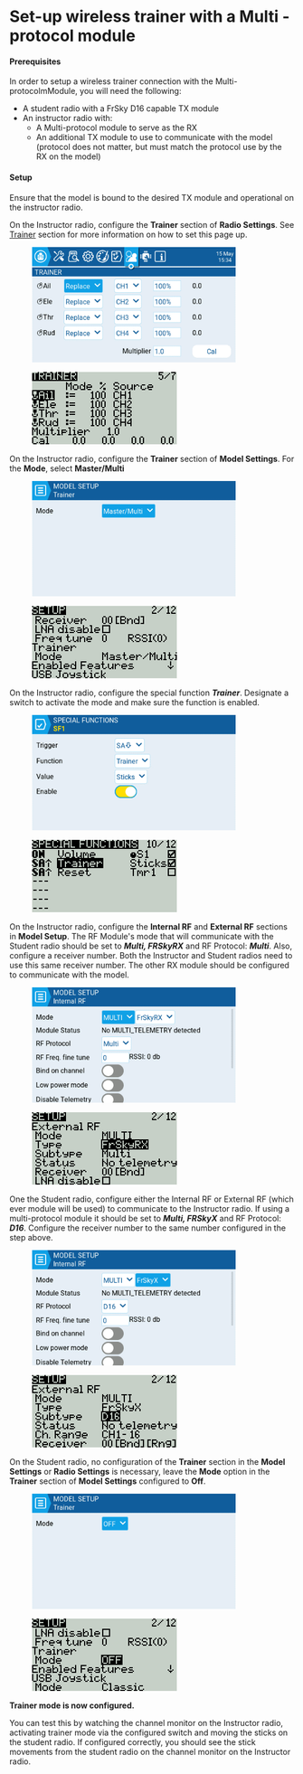 # Set-up wireless trainer with a Multi -protocol module

#### Prerequisites

In order to setup a wireless trainer connection with the Multi-protocolmModule, you will need the following:

* A student radio with a FrSky D16 capable TX module
* An instructor radio with:&#x20;
  * A Multi-protocol module to serve as the RX
  * An additional TX module to use to communicate with the model (protocol does not matter, but must match the protocol use by the RX on the model)

#### Setup

Ensure that the model is bound to the desired TX module and operational on the instructor radio.

On the Instructor radio, configure the **Trainer** section of **Radio Settings**. See [Trainer](../edgetx-user-manual/user-manual-for-color-screen-radios/radio-settings/trainer.md) section for more information on how to set this page up.

<div>

<figure><img src="../.gitbook/assets/mpmt1.png" alt="" width="360"><figcaption></figcaption></figure>

 

<figure><img src="../.gitbook/assets/mpmt7.png" alt=""><figcaption></figcaption></figure>

</div>

On the Instructor radio, configure the **Trainer** section of **Model Settings**. For the **Mode**, select **Master/Multi**

<div>

<figure><img src="../.gitbook/assets/mpmt2.png" alt="" width="360"><figcaption></figcaption></figure>

 

<figure><img src="../.gitbook/assets/mpmt8.png" alt=""><figcaption></figcaption></figure>

</div>

On the Instructor radio, configure the special function _**Trainer**_. Designate a switch to activate the mode and make sure the function is enabled.

<div>

<figure><img src="../.gitbook/assets/mpmt3.png" alt="" width="360"><figcaption></figcaption></figure>

 

<figure><img src="../.gitbook/assets/mpmt9.png" alt=""><figcaption></figcaption></figure>

</div>

On the Instructor radio, configure the **Internal RF** and **External RF** sections in **Model Setup**. The RF Module's mode that will communicate with the Student radio should be set to _**Multi, FRSkyRX**_ and RF Protocol: _**Multi**_. Also, configure a receiver number. Both the Instructor and Student radios need to use this same receiver number. The other RX module should be configured to communicate with the model.

<div>

<figure><img src="../.gitbook/assets/mpmt4.png" alt="" width="360"><figcaption></figcaption></figure>

 

<figure><img src="../.gitbook/assets/mpmt10.png" alt=""><figcaption></figcaption></figure>

</div>

One the Student radio, configure either the Internal RF or External RF (which ever module will be used) to communicate to the Instructor radio. If using a multi-protocol module it should be set to _**Multi, FRSkyX**_ and RF Protocol: _**D16**_. Configure the receiver number to the same number configured in the step above.

<div>

<figure><img src="../.gitbook/assets/mpmt5.png" alt="" width="360"><figcaption></figcaption></figure>

 

<figure><img src="../.gitbook/assets/mpmt11.png" alt=""><figcaption></figcaption></figure>

</div>

On the Student radio, no configuration of the **Trainer** section in the **Model Settings** or **Radio Settings** is necessary, leave the **Mode** option in the **Trainer** section of **Model Settings** configured to **Off**.

<div>

<figure><img src="../.gitbook/assets/mpmt6 (2).png" alt="" width="360"><figcaption></figcaption></figure>

 

<figure><img src="../.gitbook/assets/mpmt12.png" alt=""><figcaption></figcaption></figure>

</div>

**Trainer mode is now configured.**

You can test this by watching the channel monitor on the Instructor radio, activating trainer mode via the configured switch and moving the sticks on the student radio. If configured correctly, you should see the stick movements from the student radio on the channel monitor on the Instructor radio.
